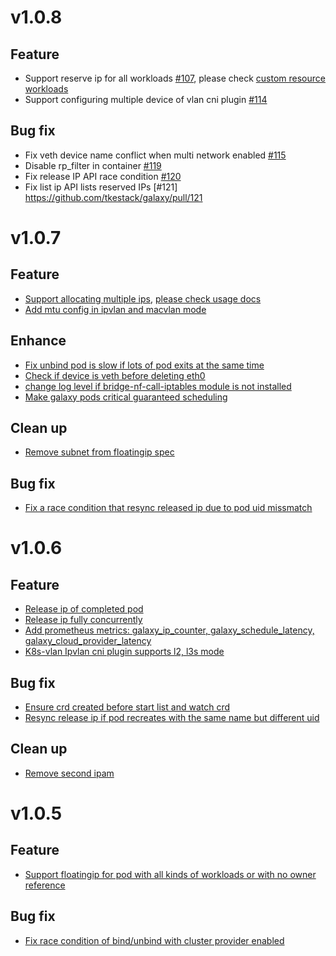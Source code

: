# v1.0.8

## Feature

- Support reserve ip for all workloads [#107](https://github.com/tkestack/galaxy/pull/107), please check [custom resource workloads](https://github.com/tkestack/galaxy/blob/master/doc/float-ip.md#custom-resource-workloads)
- Support configuring multiple device of vlan cni plugin [#114](https://github.com/tkestack/galaxy/pull/114)

## Bug fix

- Fix veth device name conflict when multi network enabled [#115](https://github.com/tkestack/galaxy/pull/115)
- Disable rp_filter in container [#119](https://github.com/tkestack/galaxy/pull/119)
- Fix release IP API race condition [#120](https://github.com/tkestack/galaxy/pull/120)
- Fix list ip API lists reserved IPs [#121] https://github.com/tkestack/galaxy/pull/121

# v1.0.7

## Feature

- [Support allocating multiple ips](https://github.com/tkestack/galaxy/pull/95), [please check usage docs](https://github.com/tkestack/galaxy/blob/master/doc/float-ip.md#allocate-multiple-ips)
- [Add mtu config in ipvlan and macvlan mode](https://github.com/tkestack/galaxy/pull/108)

## Enhance

- [Fix unbind pod is slow if lots of pod exits at the same time](https://github.com/tkestack/galaxy/pull/99)
- [Check if device is veth before deleting eth0](https://github.com/tkestack/galaxy/pull/93)
- [change log level if bridge-nf-call-iptables module is not installed](https://github.com/tkestack/galaxy/issues/89)
- [Make galaxy pods critical guaranteed scheduling](https://github.com/tkestack/galaxy/pull/102)

## Clean up

- [Remove subnet from floatingip spec](https://github.com/tkestack/galaxy/pull/103)

## Bug fix

- [Fix a race condition that resync released ip due to pod uid missmatch](https://github.com/tkestack/galaxy/pull/109)

# v1.0.6

## Feature

- [Release ip of completed pod](https://github.com/tkestack/galaxy/pull/81)
- [Release ip fully concurrently](https://github.com/tkestack/galaxy/pull/83)
- [Add prometheus metrics: galaxy_ip_counter, galaxy_schedule_latency, galaxy_cloud_provider_latency](https://github.com/tkestack/galaxy/pull/85)
- [K8s-vlan Ipvlan cni plugin supports l2, l3s mode](https://github.com/tkestack/galaxy/pull/91)

## Bug fix

- [Ensure crd created before start list and watch crd](https://github.com/tkestack/galaxy/pull/82)
- [Resync release ip if pod recreates with the same name but different uid](https://github.com/tkestack/galaxy/pull/86)

## Clean up

- [Remove second ipam](https://github.com/tkestack/galaxy/pull/80)

# v1.0.5

## Feature

- [Support floatingip for pod with all kinds of workloads or with no owner reference](https://github.com/tkestack/galaxy/pull/74)

## Bug fix

- [Fix race condition of bind/unbind with cluster provider enabled](https://github.com/tkestack/galaxy/pull/72)
